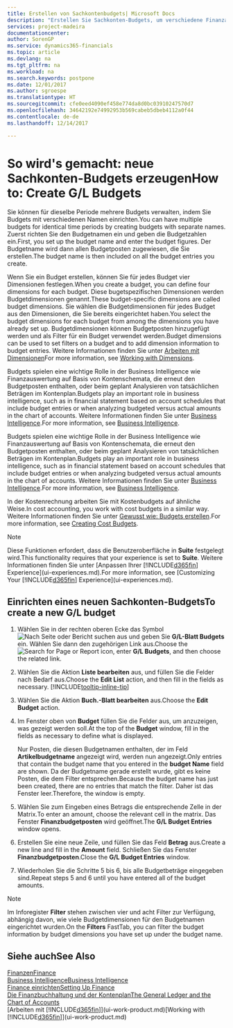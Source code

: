 ```yaml
---
title: Erstellen von Sachkontenbudgets| Microsoft Docs
description: "Erstellen Sie Sachkonten-Budgets, um verschiedene Finanzaktivitäten zu prognostizieren und Dimensionen zu den einzelnen Intelligence-Zwecken zuzuordnen."
services: project-madeira
documentationcenter: 
author: SorenGP
ms.service: dynamics365-financials
ms.topic: article
ms.devlang: na
ms.tgt_pltfrm: na
ms.workload: na
ms.search.keywords: postpone
ms.date: 12/01/2017
ms.author: sgroespe
ms.translationtype: HT
ms.sourcegitcommit: cfe0eed4090ef458e774da8d0bc03910247570d7
ms.openlocfilehash: 34642192e74992953b569cabeb5dbeb4112a0f44
ms.contentlocale: de-de
ms.lasthandoff: 12/14/2017

---
```

# <a name="how-to-create-gl-budgets"></a><span data-ttu-id="df288-103">So wird's gemacht: neue Sachkonten-Budgets erzeugen</span><span class="sxs-lookup"><span data-stu-id="df288-103">How to: Create G/L Budgets</span></span>
<span data-ttu-id="df288-104">Sie können für dieselbe Periode mehrere Budgets verwalten, indem Sie Budgets mit verschiedenen Namen einrichten.</span><span class="sxs-lookup"><span data-stu-id="df288-104">You can have multiple budgets for identical time periods by creating budgets with separate names.</span></span> <span data-ttu-id="df288-105">Zuerst richten Sie den Budgetnamen ein und geben die Budgetzahlen ein.</span><span class="sxs-lookup"><span data-stu-id="df288-105">First, you set up the budget name and enter the budget figures.</span></span> <span data-ttu-id="df288-106">Der Budgetname wird dann allen Budgetposten zugewiesen, die Sie erstellen.</span><span class="sxs-lookup"><span data-stu-id="df288-106">The budget name is then included on all the budget entries you create.</span></span>  

 <span data-ttu-id="df288-107">Wenn Sie ein Budget erstellen, können Sie für jedes Budget vier Dimensionen festlegen.</span><span class="sxs-lookup"><span data-stu-id="df288-107">When you create a budget, you can define four dimensions for each budget.</span></span> <span data-ttu-id="df288-108">Diese bugetspezifischen Dimensionen werden Budgetdimensionen genannt.</span><span class="sxs-lookup"><span data-stu-id="df288-108">These budget-specific dimensions are called budget dimensions.</span></span> <span data-ttu-id="df288-109">Sie wählen die Budgetdimensionen für jedes Budget aus den Dimensionen, die Sie bereits eingerichtet haben.</span><span class="sxs-lookup"><span data-stu-id="df288-109">You select the budget dimensions for each budget from among the dimensions you have already set up.</span></span> <span data-ttu-id="df288-110">Budgetdimensionen können Budgetposten hinzugefügt werden und als Filter für ein Budget verwendet werden.</span><span class="sxs-lookup"><span data-stu-id="df288-110">Budget dimensions can be used to set filters on a budget and to add dimension information to budget entries.</span></span> <span data-ttu-id="df288-111">Weitere Informationen finden Sie unter [Arbeiten mit Dimensionen](finance-dimensions.md)</span><span class="sxs-lookup"><span data-stu-id="df288-111">For more information, see [Working with Dimensions](finance-dimensions.md).</span></span>

 <span data-ttu-id="df288-112">Budgets spielen eine wichtige Rolle in der Business Intelligence wie Finanzauswertung auf Basis von Kontenschemata, die erneut den Budgetposten enthalten, oder beim geplant Analysieren von tatsächlichen Beträgen im Kontenplan.</span><span class="sxs-lookup"><span data-stu-id="df288-112">Budgets play an important role in business intelligence, such as in financial statement based on account schedules that include budget entries or when analyzing budgeted versus actual amounts in the chart of accounts.</span></span> <span data-ttu-id="df288-113">Weitere Informationen finden Sie unter [Business Intelligence](bi.md).</span><span class="sxs-lookup"><span data-stu-id="df288-113">For more information, see [Business Intelligence](bi.md).</span></span>

 <span data-ttu-id="df288-114">Budgets spielen eine wichtige Rolle in der Business Intelligence wie Finanzauswertung auf Basis von Kontenschemata, die erneut den Budgetposten enthalten, oder beim geplant Analysieren von tatsächlichen Beträgen im Kontenplan.</span><span class="sxs-lookup"><span data-stu-id="df288-114">Budgets play an important role in business intelligence, such as in financial statement based on account schedules that include budget entries or when analyzing budgeted versus actual amounts in the chart of accounts.</span></span> <span data-ttu-id="df288-115">Weitere Informationen finden Sie unter [Business Intelligence](bi.md).</span><span class="sxs-lookup"><span data-stu-id="df288-115">For more information, see [Business Intelligence](bi.md).</span></span>

<span data-ttu-id="df288-116">In der Kostenrechnung arbeiten Sie mit Kostenbudgets auf ähnliche Weise.</span><span class="sxs-lookup"><span data-stu-id="df288-116">In cost accounting, you work with cost budgets in a similar way.</span></span> <span data-ttu-id="df288-117">Weitere Informationen finden Sie unter [Gewusst wie: Budgets erstellen](finance-create-cost-budgets.md).</span><span class="sxs-lookup"><span data-stu-id="df288-117">For more information, see [Creating Cost Budgets](finance-create-cost-budgets.md).</span></span>    

 > [!NOTE]  
>   <span data-ttu-id="df288-118">Diese Funktionen erfordert, dass die Benutzeroberfläche in **Suite** festgelegt wird.</span><span class="sxs-lookup"><span data-stu-id="df288-118">This functionality requires that your experience is set to **Suite**.</span></span> <span data-ttu-id="df288-119">Weitere Informationen finden Sie unter [Anpassen Ihrer [!INCLUDE[d365fin](includes/d365fin_md.md)] Experience](ui-experiences.md).</span><span class="sxs-lookup"><span data-stu-id="df288-119">For more information, see [Customizing Your [!INCLUDE[d365fin](includes/d365fin_md.md)] Experience](ui-experiences.md).</span></span>  

## <a name="to-create-a-new-gl-budget"></a><span data-ttu-id="df288-120">Einrichten eines neuen Sachkonten-Budgets</span><span class="sxs-lookup"><span data-stu-id="df288-120">To create a new G/L budget</span></span>  
1. <span data-ttu-id="df288-121">Wählen Sie in der rechten oberen Ecke das Symbol ![Nach Seite oder Bericht suchen](media/ui-search/search_small.png "Nach Seite oder Bericht suchen") aus und geben Sie **G/L-Blatt Budgets** ein. Wählen Sie dann den zugehörigen Link aus.</span><span class="sxs-lookup"><span data-stu-id="df288-121">Choose the ![Search for Page or Report](media/ui-search/search_small.png "Search for Page or Report icon") icon, enter **G/L Budgets**, and then choose the related link.</span></span>  
2. <span data-ttu-id="df288-122">Wählen Sie die Aktion **Liste bearbeiten** aus, und füllen Sie die Felder nach Bedarf aus.</span><span class="sxs-lookup"><span data-stu-id="df288-122">Choose the **Edit List** action, and then fill in the fields as necessary.</span></span> [!INCLUDE[tooltip-inline-tip](includes/tooltip-inline-tip_md.md)]  
3. <span data-ttu-id="df288-123">Wählen Sie die Aktion **Buch.-Blatt bearbeiten** aus.</span><span class="sxs-lookup"><span data-stu-id="df288-123">Choose the **Edit Budget** action.</span></span>
4. <span data-ttu-id="df288-124">Im Fenster oben von **Budget** füllen Sie die Felder aus, um anzuzeigen, was gezeigt werden soll.</span><span class="sxs-lookup"><span data-stu-id="df288-124">At the top of the **Budget** window, fill in the fields as necessary to define what is displayed.</span></span>  

    <span data-ttu-id="df288-125">Nur Posten, die diesen Budgetnamen enthalten, der im Feld **Artikelbudgetname** angezeigt wird, werden nun angezeigt.</span><span class="sxs-lookup"><span data-stu-id="df288-125">Only entries that contain the budget name that you entered in the **budget Name** field are shown.</span></span> <span data-ttu-id="df288-126">Da der Budgetname gerade erstellt wurde, gibt es keine Posten, die dem Filter entsprechen.</span><span class="sxs-lookup"><span data-stu-id="df288-126">Because the budget name has just been created, there are no entries that match the filter.</span></span> <span data-ttu-id="df288-127">Daher ist das Fenster leer.</span><span class="sxs-lookup"><span data-stu-id="df288-127">Therefore, the window is empty.</span></span>  
5. <span data-ttu-id="df288-128">Wählen Sie zum Eingeben eines Betrags die entsprechende Zelle in der Matrix.</span><span class="sxs-lookup"><span data-stu-id="df288-128">To enter an amount, choose the relevant cell in the matrix.</span></span> <span data-ttu-id="df288-129">Das Fenster **Finanzbudgetposten** wird geöffnet.</span><span class="sxs-lookup"><span data-stu-id="df288-129">The **G/L Budget Entries** window opens.</span></span>  
6. <span data-ttu-id="df288-130">Erstellen Sie eine neue Zeile, und füllen Sie das Feld **Betrag** aus.</span><span class="sxs-lookup"><span data-stu-id="df288-130">Create a new line and fill in the **Amount** field.</span></span> <span data-ttu-id="df288-131">Schließen Sie das Fenster **Finanzbudgetposten**.</span><span class="sxs-lookup"><span data-stu-id="df288-131">Close the **G/L Budget Entries** window.</span></span>  
7. <span data-ttu-id="df288-132">Wiederholen Sie die Schritte 5 bis 6, bis alle Budgetbeträge eingegeben sind.</span><span class="sxs-lookup"><span data-stu-id="df288-132">Repeat steps 5 and 6 until you have entered all of the budget amounts.</span></span>  

> [!NOTE]  
>  <span data-ttu-id="df288-133">Im Inforegister **Filter** stehen zwischen vier und acht Filter zur Verfügung, abhängig davon, wie viele Budgetdimensionen für den Budgetnamen eingerichtet wurden.</span><span class="sxs-lookup"><span data-stu-id="df288-133">On the **Filters** FastTab, you can filter the budget information by budget dimensions you have set up under the budget name.</span></span>   

## <a name="see-also"></a><span data-ttu-id="df288-134">Siehe auch</span><span class="sxs-lookup"><span data-stu-id="df288-134">See Also</span></span>
[<span data-ttu-id="df288-135">Finanzen</span><span class="sxs-lookup"><span data-stu-id="df288-135">Finance</span></span>](finance.md)  
[<span data-ttu-id="df288-136">Business Intelligence</span><span class="sxs-lookup"><span data-stu-id="df288-136">Business Intelligence</span></span>](bi.md)  
[<span data-ttu-id="df288-137">Finance einrichten</span><span class="sxs-lookup"><span data-stu-id="df288-137">Setting Up Finance</span></span>](finance-setup-finance.md)  
[<span data-ttu-id="df288-138">Die Finanzbuchhaltung und der Kontenplan</span><span class="sxs-lookup"><span data-stu-id="df288-138">The General Ledger and the Chart of Accounts</span></span>](finance-general-ledger.md)  
<span data-ttu-id="df288-139">[Arbeiten mit [!INCLUDE[d365fin](includes/d365fin_md.md)]](ui-work-product.md)</span><span class="sxs-lookup"><span data-stu-id="df288-139">[Working with [!INCLUDE[d365fin](includes/d365fin_md.md)]](ui-work-product.md)</span></span>  

